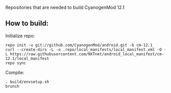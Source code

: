 Repositories that are needed to build CyanogenMod 12.1

How to build:
-------------

Initialize repo:

    repo init -u git://github.com/CyanogenMod/android.git -b cm-12.1
    curl --create-dirs -L -o .repo/local_manifests/local_manifest.xml -O -L https://raw.githubusercontent.com/NXTnet/android_local_manifest/cm-12.1/local_manifest
    repo sync

Compile:

    . build/envsetup.sh
    brunch
